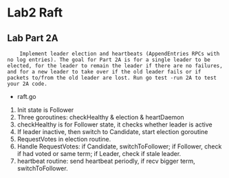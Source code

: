 # Lab2 Raft

## Lab Part 2A

        Implement leader election and heartbeats (AppendEntries RPCs with no log entries). The goal for Part 2A is for a single leader to be elected, for the leader to remain the leader if there are no failures, and for a new leader to take over if the old leader fails or if packets to/from the old leader are lost. Run go test -run 2A to test your 2A code.

- raft.go
1. Init state is Follower
2. Three goroutines: checkHealthy & election & heartDaemon
3. checkHealthy is for Follower state, it checks whether leader is active
4. If leader inactive, then switch to Candidate, start election goroutine
5. RequestVotes in election routine.
6. Handle RequestVotes: if Candidate, switchToFollower; if Follower, check if
had voted or same term; if Leader, check if stale leader.
7. heartbeat routine: send heartbeat periodly, if recv bigger term, switchToFollower.

